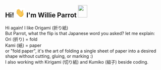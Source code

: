 ## Hi! <img src="https://raw.githubusercontent.com/light-hat/light-hat/refs/heads/main/assets/hello.gif" width="30" height="30"> I'm Willie Parrot <img src="https://c.tenor.com/x-kqDAmw2NQAAAAM/parrot-party.gif" width="30" height="40">  
Hi again! I like Origami (折り紙)  
But Parrot, what the flip is that Japanese word you asked? let me explain:  
Ori (折り) = fold  
Kami (紙) = paper  
or "fold paper", it's the art of folding a single sheet of paper into a desired shape without cutting, gluing, or marking :)  
I also working with Kirigami (切り紙) and Kumiko (組子) beside coding.  
<!--
**GopherParrot/GopherParrot** is a ✨ _special_ ✨ repository because its `README.md` (this file) appears on your GitHub profile.

Here are some ideas to get you started:

- 🔭 I’m currently working on ...
- 🌱 I’m currently learning ...
- 👯 I’m looking to collaborate on ...
- 🤔 I’m looking for help with ...
- 💬 Ask me about ...
- 📫 How to reach me: ...
- 😄 Pronouns: ...
- ⚡ Fun fact: ...
-->
